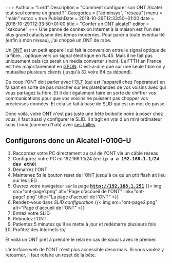 +++
Author = "Lord"
Description = "Comment configurer son ONT Alcatel tout seul comme un grand ?"
Categories = ["adminsys", "réseau"]
menu = "main"
notoc = true
PublishDate = 2018-10-29T12:33:50+01:00
date = 2018-10-29T12:33:50+01:00
title = "Confer un ONT alcatel"
editor = "kakoune"
+++
Une panne de connexion Internet à la maison est l'un des plus grand cataclysme des temps modernes.
Pour parer à toute éventualité (enfin à mon niveau), j'ai choppé un ONT de rabe.

Un [ONT](https://fr.wikipedia.org/wiki/Optical_Network_Termination) est un petit appareil qui fait la conversion entre le signal optique de la fibre… optique vers un signal électrique en RJ45.
Mais il ne fait pas uniquement cela (ça serait un media converter sinon).
Le FTTH en France est très majoritairement en [GPON](https://fr.wikipedia.org/wiki/GPON).
C'est-à-dire que sur une seule fibre on y mutualise plusieurs clients (jusqu'à 32 voire 64 ça dépend).

Du coup l'ONT doit parler avec l'[OLT](https://fr.wikipedia.org/wiki/Optical_Line_Termination) (qui est l'appareil chez l'opérateur) en faisant en sorte de pas marcher sur les platebandes de vos voisins avec qui vous partagez la fibre.
Et il doit également faire en sorte de chiffrer vos communications pour que vos voisins ne puissent pas chopper vos précieuses données.
Et cela se fait à base de SLID qui est un mot de passe.

Donc voilà, votre ONT n'est pas juste une bête boiboite noire à poser chez vous, il faut aussi y configurer le SLID.
Il s'agit en vrai d'un mini ordinateur sous Linux (comme d'hab) avec [ses failles](https://pierrekim.github.io/blog/2016-11-01-gpon-ftth-networks-insecurity.html).

## Configurons donc un Alcatel I-010G-U

  1. Raccordez votre PC directement au cul de l'ONT via un câble réseau
  2. Configurez votre PC en 192.168.1.1/24 (ex: **<samp>ip a a 192.168.1.1/24 dev eth0</samp>**)
  3. Démarrez l'ONT
  4. Maintenez 5s le bouton reset de l'ONT jusqu'à ce qu'un ptit flash ait lieu sur les LED
  5. Ouvrez votre navigateur sur la page **<samp>http://192.168.1.251</samp>**
{{< img src="ont-page1.png" alt="Page d'accueil de l'ONT" link="ont-page1.png" title="La page d'accueil de l'ONT" >}} 
  6. Rendez-vous dans *SLID configuration* 
{{< img src="ont-page2.png" alt="Page d'accueil de l'ONT" >}} 
  7. Entrez votre SLID
  8. Rebootez l'ONT
  9. Patientez 5 minutes qu'il se mette à jour et redémarre plusieurs fois
  10. Profitez des Internets \o/

Et voilà un ONT prêt à prendre le relai en cas de soucis avec le premier.

L'interface web de l'ONT n'est plus accessible désormais.
Si vous voulez y retourner, il faut refaire un reset de la bête.
